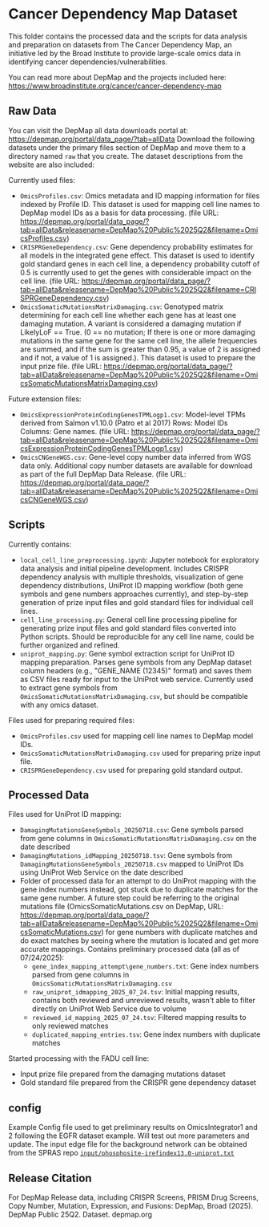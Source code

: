 # Cancer Dependency Map Dataset

This folder contains the processed data and the scripts for data analysis and preparation on datasets from The Cancer Dependency Map, an initiative led by the Broad Institute to provide large-scale omics data in identifying cancer dependencies/vulnerabilities.

You can read more about DepMap and the projects included here: https://www.broadinstitute.org/cancer/cancer-dependency-map

## Raw Data
You can visit the DepMap all data downloads portal at: https://depmap.org/portal/data_page/?tab=allData
Download the following datasets under the primary files section of DepMap and move them to a directory named `raw` that you create. The dataset descriptions from the website are also included:

Currently used files:

- `OmicsProfiles.csv`: Omics metadata and ID mapping information for files indexed by Profile ID. This dataset is used for mapping cell line names to DepMap model IDs as a basis for data processing. (file URL: https://depmap.org/portal/data_page/?tab=allData&releasename=DepMap%20Public%2025Q2&filename=OmicsProfiles.csv)
- `CRISPRGeneDependency.csv`: Gene dependency probability estimates for all models in the integrated gene effect. This dataset is used to identify gold standard genes in each cell line, a dependency probability cutoff of 0.5 is currently used to get the genes with considerable impact on the cell line. (file URL: https://depmap.org/portal/data_page/?tab=allData&releasename=DepMap%20Public%2025Q2&filename=CRISPRGeneDependency.csv)
- `OmicsSomaticMutationsMatrixDamaging.csv`: Genotyped matrix determining for each cell line whether each gene has at least one damaging mutation. A variant is considered a damaging mutation if LikelyLoF == True. (0 == no mutation; If there is one or more damaging mutations in the same gene for the same cell line, the allele frequencies are summed, and if the sum is greater than 0.95, a value of 2 is assigned and if not, a value of 1 is assigned.). This dataset is used to prepare the input prize file. (file URL: https://depmap.org/portal/data_page/?tab=allData&releasename=DepMap%20Public%2025Q2&filename=OmicsSomaticMutationsMatrixDamaging.csv)

Future extension files:

- `OmicsExpressionProteinCodingGenesTPMLogp1.csv`: Model-level TPMs derived from Salmon v1.10.0 (Patro et al 2017) Rows: Model IDs Columns: Gene names. (file URL: https://depmap.org/portal/data_page/?tab=allData&releasename=DepMap%20Public%2025Q2&filename=OmicsExpressionProteinCodingGenesTPMLogp1.csv)
- `OmicsCNGeneWGS.csv`: Gene-level copy number data inferred from WGS data only. Additional copy number datasets are available for download as part of the full DepMap Data Release. (file URL: https://depmap.org/portal/data_page/?tab=allData&releasename=DepMap%20Public%2025Q2&filename=OmicsCNGeneWGS.csv)


## Scripts
Currently contains:
- `local_cell_line_preprocessing.ipynb`: Jupyter notebook for exploratory data analysis and initial pipeline development. Includes CRISPR dependency analysis with multiple thresholds, visualization of gene dependency distributions, UniProt ID mapping workflow (both gene symbols and gene numbers approaches currently), and step-by-step generation of prize input files and gold standard files for individual cell lines.
- `cell_line_processing.py`: General cell line processing pipeline for generating prize input files and gold standard files converted into Python scripts. Should be reproducible for any cell line name, could be further organized and refined.
- `uniprot_mapping.py`: Gene symbol extraction script for UniProt ID mapping preparation. Parses gene symbols from any DepMap dataset column headers (e.g., "GENE_NAME (12345)" format) and saves them as CSV files ready for input to the UniProt web service. Currently used to extract gene symbols from `OmicsSomaticMutationsMatrixDamaging.csv`, but should be compatible with any omics dataset.


Files used for preparing required files:
- `OmicsProfiles.csv` used for mapping cell line names to DepMap model IDs.
- `OmicsSomaticMutationsMatrixDamaging.csv` used for preparing prize input file.
- `CRISPRGeneDependency.csv` used for preparing gold standard output.  

## Processed Data
Files used for UniProt ID mapping:
- `DamagingMutationsGeneSymbols_20250718.csv`: Gene symbols parsed from gene columns in `OmicsSomaticMutationsMatrixDamaging.csv` on the date described
- `DamagingMutations_idMapping_20250718.tsv`: Gene symbols from `DamagingMutationsGeneSymbols_20250718.csv` mapped to UniProt IDs using UniProt Web Service on the date described
- Folder of processed data for an attempt to do UniProt mapping with the gene index numbers instead, got stuck due to duplicate matches for the same gene number. A future step could be referring to the original mutations file (OmicsSomaticMutations.csv on DepMap, URL: https://depmap.org/portal/data_page/?tab=allData&releasename=DepMap%20Public%2025Q2&filename=OmicsSomaticMutations.csv) for gene numbers with duplicate matches and do exact matches by seeing where the mutation is located and get more accurate mappings. Contains preliminary processed data (all as of 07/24/2025):
    - `gene_index_mapping_attempt\gene_numbers.txt`: Gene index numbers parsed from gene columns in `OmicsSomaticMutationsMatrixDamaging.csv`
    - `raw_uniprot_idmapping_2025_07_24.tsv`: Initial mapping results, contains both reviewed and unreviewed results, wasn't able to filter directly on UniProt Web Service due to volume
    - `reviewed_id_mapping_2025_07_24.tsv`: Filtered mapping results to only reviewed matches
    - `duplicated_mapping_entries.tsv`: Gene index numbers with duplicate matches

Started processing with the FADU cell line:
- Input prize file prepared from the damaging mutations dataset
- Gold standard file prepared from the CRISPR gene dependency dataset

## config
Example Config file used to get preliminary results on OmicsIntegrator1 and 2 following the EGFR dataset example. Will test out more parameters and update.
The input edge file for the background network can be obtained from the SPRAS repo [`input/phosphosite-irefindex13.0-uniprot.txt`](https://github.com/Reed-CompBio/spras/blob/b5d7a2499afa8eab14c60ce0f99fa7e8a23a2c64/input/phosphosite-irefindex13.0-uniprot.txt)

## Release Citation
For DepMap Release data, including CRISPR Screens, PRISM Drug Screens, Copy Number, Mutation, Expression, and Fusions:
DepMap, Broad (2025). DepMap Public 25Q2. Dataset. depmap.org
